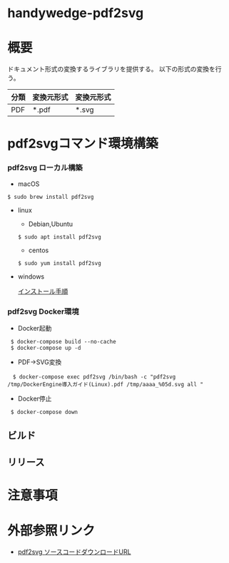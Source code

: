 handywedge-pdf2svg
========================================================

# 概要

  ドキュメント形式の変換するライブラリを提供する。
  以下の形式の変換を行う。
  
  |分類       |変換元形式       |変換元形式  |
  |-----------|---------------|------|
  |PDF        |*.pdf          |*.svg |

  
# pdf2svgコマンド環境構築

### pdf2svg ローカル構築

- macOS
```
$ sudo brew install pdf2svg
```

- linux

  * Debian,Ubuntu
  ```
  $ sudo apt install pdf2svg
  ```
  
  * centos
  ```
  $ sudo yum install pdf2svg
  ```

- windows

  [インストール手順](http://tako.nakano.net/textext_pdf2svg.html)

### pdf2svg Docker環境

- Docker起動
```
 $ docker-compose build --no-cache 
 $ docker-compose up -d
```

- PDF->SVG変換
```
　$ docker-compose exec pdf2svg /bin/bash -c "pdf2svg /tmp/DockerEngine導入ガイド(Linux).pdf /tmp/aaaa_%05d.svg all " 
```

- Docker停止
```
 $ docker-compose down
```

## ビルド

## リリース

# 注意事項


# 外部参照リンク

- [pdf2svg ソースコードダウンロードURL](https://github.com/dawbarton/pdf2svg/tags)
